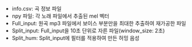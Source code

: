 - info.csv: 곡 정보 파일
- npy 파일: 각 노래 파일에서 추출된 mel 벡터
- Full_input: 원곡 mp3 파일에서 보이스 부분만을 최대한 추출하여 재가공한 파일
- Split_input: Full_input을 10초 단위로 자른 파일(window_size: 2초)
- Split_hum: Split_input에 필터를 적용하여 만든 허밍 음성
